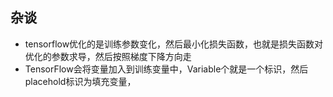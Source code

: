 
## 杂谈

* tensorflow优化的是训练参数变化，然后最小化损失函数，也就是损失函数对优化的参数求导，然后按照梯度下降方向走
* TensorFlow会将变量加入到训练变量中，Variable个就是一个标识，然后placehold标识为填充变量，

